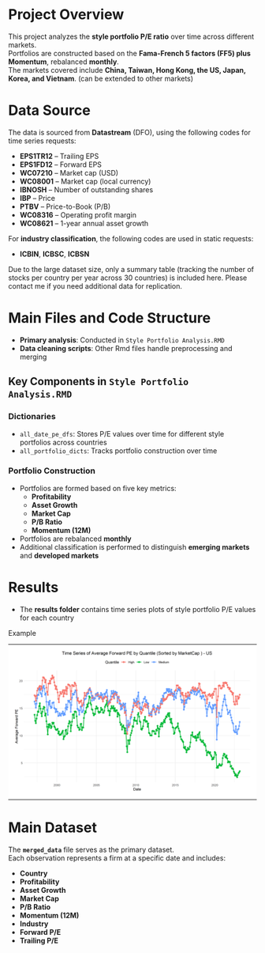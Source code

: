 # **Project Overview**
This project analyzes the **style portfolio P/E ratio** over time across different markets.  
Portfolios are constructed based on the **Fama-French 5 factors (FF5) plus Momentum**, rebalanced **monthly**.  
The markets covered include **China, Taiwan, Hong Kong, the US, Japan, Korea, and Vietnam**.  (can be extended to other markets)

# **Data Source**
The data is sourced from **Datastream** (DFO), using the following codes for time series requests:

- **EPS1TR12** – Trailing EPS  
- **EPS1FD12** – Forward EPS  
- **WC07210** – Market cap (USD)  
- **WC08001** – Market cap (local currency)  
- **IBNOSH** – Number of outstanding shares  
- **IBP** – Price  
- **PTBV** – Price-to-Book (P/B)  
- **WC08316** – Operating profit margin  
- **WC08621** – 1-year annual asset growth  

For **industry classification**, the following codes are used in static requests:  
- **ICBIN**, **ICBSC**, **ICBSN**  

Due to the large dataset size, only a summary table (tracking the number of stocks per country per year across 30 countries) is included here. Please contact me if you need additional data for replication.

# **Main Files and Code Structure**
- **Primary analysis**: Conducted in `Style Portfolio Analysis.RMD`  
- **Data cleaning scripts**: Other Rmd files handle preprocessing and merging  

## **Key Components in `Style Portfolio Analysis.RMD`**
### **Dictionaries**
- `all_date_pe_dfs`: Stores P/E values over time for different style portfolios across countries  
- `all_portfolio_dicts`: Tracks portfolio construction over time  

### **Portfolio Construction**
- Portfolios are formed based on five key metrics:  
  - **Profitability**  
  - **Asset Growth**  
  - **Market Cap**  
  - **P/B Ratio**  
  - **Momentum (12M)**  
- Portfolios are rebalanced **monthly**  
- Additional classification is performed to distinguish **emerging markets** and **developed markets**  

# **Results**
- The **results folder** contains time series plots of style portfolio P/E values for each country  

Example  
<table>
  <tr>
    <td style="background-color: white; padding: 10px;">
      <img src="results/countries_pe/forward_pe_time_series_US_MarketCap.png" width="600">
    </td>
  </tr>
</table>

# **Main Dataset**
The **`merged_data`** file serves as the primary dataset.  
Each observation represents a firm at a specific date and includes:  

- **Country**  
- **Profitability**  
- **Asset Growth**  
- **Market Cap**  
- **P/B Ratio**  
- **Momentum (12M)**  
- **Industry**  
- **Forward P/E**  
- **Trailing P/E**  
